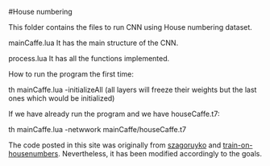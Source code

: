 #House numbering
<p>This folder contains the files to run CNN using House numbering dataset.</p>

<p>mainCaffe.lua  It has the main structure of the CNN.</p>

<p>process.lua  It has all the functions implemented.</p>

How to run the program the first time:

<p>th mainCaffe.lua -initializeAll (all layers will freeze their weights but the last ones which would be initialized)</p>

<p>If we have already run the program and we have houseCaffe.t7:</p>

<p>th mainCaffe.lua -netwwork mainCaffe/houseCaffe.t7</p>

<p>The code posted in this site was originally from <a href="http://www.w3schools.com/html/">szagoruyko</a> and <a href="http://www.w3schools.com/html/">train-on-housenumbers</a>. Nevertheless, it has been modified accordingly to the goals.</p>
